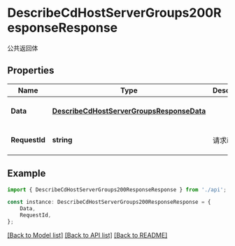 # DescribeCdHostServerGroups200ResponseResponse

公共返回体

## Properties

Name | Type | Description | Notes
------------ | ------------- | ------------- | -------------
**Data** | [**DescribeCdHostServerGroupsResponseData**](DescribeCdHostServerGroupsResponseData.md) |  | [optional] [default to undefined]
**RequestId** | **string** | 请求id | [optional] [default to 'xxxxx']

## Example

```typescript
import { DescribeCdHostServerGroups200ResponseResponse } from './api';

const instance: DescribeCdHostServerGroups200ResponseResponse = {
    Data,
    RequestId,
};
```

[[Back to Model list]](../README.md#documentation-for-models) [[Back to API list]](../README.md#documentation-for-api-endpoints) [[Back to README]](../README.md)
